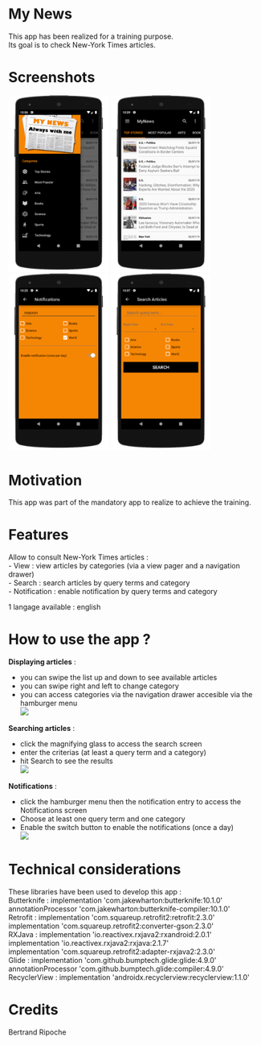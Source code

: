 <h1>My News</h1>
This app has been realized for a training purpose.<br/>
Its goal is to check New-York Times articles.<br/>

<h1>Screenshots</h1>
<img src="readme_material/screenshot1.png" width="200">
<img src="readme_material/screenshot2.png" width="200">
<img src="readme_material/screenshot3.png" width="200">
<img src="readme_material/screenshot4.png" width="200">

<h1>Motivation</h1>
This app was part of the mandatory app to realize to achieve the training.<br/>

<h1>Features</h1>
Allow to consult New-York Times articles :<br/>
- View : view articles by categories (via a view pager and a navigation drawer)<br/>
- Search : search articles by query terms and category<br/>
- Notification : enable notification by query terms and category<br/>

1 langage available : english

<h1>How to use the app ?</h1>

**Displaying articles** :
- you can swipe the list up and down to see available articles
- you can swipe right and left to change category
- you can access categories via the navigation drawer accesible via the hamburger menu
<br/><img src="readme_material/video1.gif" width="200">

**Searching articles** :
- click the magnifying glass to access the search screen
- enter the criterias (at least a query term and a category)
- hit Search to see the results
<br/><img src="readme_material/video1.gif" width="200">

**Notifications** :
- click the hamburger menu then the notification entry to access the Notifications screen
- Choose at least one query term and one category
- Enable the switch button to enable the notifications (once a day)
<br/><img src="readme_material/video1.gif" width="200">

<h1>Technical considerations</h1>
These libraries have been used to develop this app :<br/>
Butterknife :    implementation 'com.jakewharton:butterknife:10.1.0'<br/>
    annotationProcessor 'com.jakewharton:butterknife-compiler:10.1.0'<br/>
Retrofit :    implementation 'com.squareup.retrofit2:retrofit:2.3.0'<br/>
    implementation 'com.squareup.retrofit2:converter-gson:2.3.0'<br/>
RXJava :    implementation 'io.reactivex.rxjava2:rxandroid:2.0.1'<br/>
    implementation 'io.reactivex.rxjava2:rxjava:2.1.7'<br/>
    implementation 'com.squareup.retrofit2:adapter-rxjava2:2.3.0'<br/>
Glide :    implementation 'com.github.bumptech.glide:glide:4.9.0'<br/>
    annotationProcessor 'com.github.bumptech.glide:compiler:4.9.0'<br/>
RecyclerView :     implementation 'androidx.recyclerview:recyclerview:1.1.0'

<h1>Credits</h1>
Bertrand Ripoche